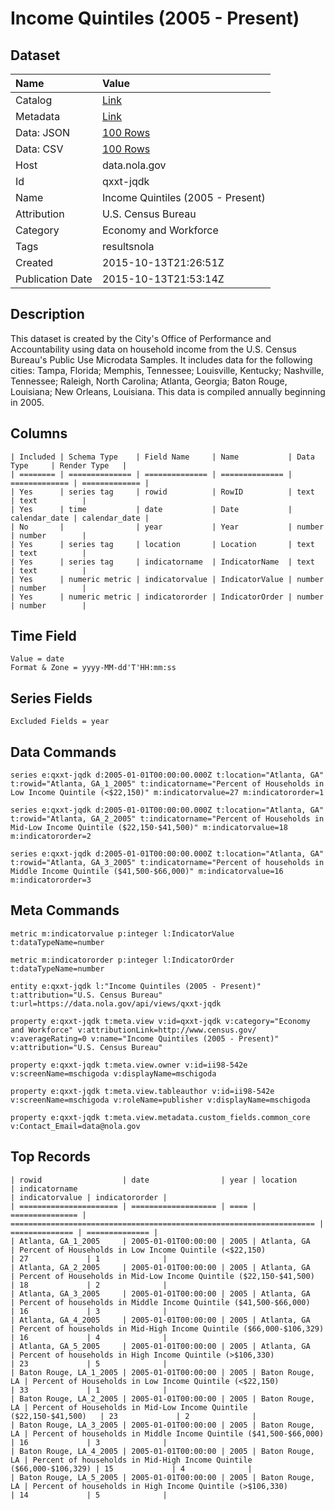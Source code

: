 # Income Quintiles (2005 - Present)

## Dataset

| Name | Value |
| :--- | :---- |
| Catalog | [Link](https://catalog.data.gov/dataset/income-quintiles-2005-present-bedc1) |
| Metadata | [Link](https://data.nola.gov/api/views/qxxt-jqdk) |
| Data: JSON | [100 Rows](https://data.nola.gov/api/views/qxxt-jqdk/rows.json?max_rows=100) |
| Data: CSV | [100 Rows](https://data.nola.gov/api/views/qxxt-jqdk/rows.csv?max_rows=100) |
| Host | data.nola.gov |
| Id | qxxt-jqdk |
| Name | Income Quintiles (2005 - Present) |
| Attribution | U.S. Census Bureau |
| Category | Economy and Workforce |
| Tags | resultsnola |
| Created | 2015-10-13T21:26:51Z |
| Publication Date | 2015-10-13T21:53:14Z |

## Description

This dataset is created by the City's Office of Performance and Accountability using data on household income from the U.S. Census Bureau's Public Use Microdata Samples. It includes data for the following cities: Tampa, Florida; Memphis, Tennessee; Louisville, Kentucky; Nashville, Tennessee; Raleigh, North Carolina; Atlanta, Georgia; Baton Rouge, Louisiana; New Orleans, Louisiana. This data is compiled annually beginning in 2005.

## Columns

```ls
| Included | Schema Type    | Field Name     | Name           | Data Type     | Render Type   |
| ======== | ============== | ============== | ============== | ============= | ============= |
| Yes      | series tag     | rowid          | RowID          | text          | text          |
| Yes      | time           | date           | Date           | calendar_date | calendar_date |
| No       |                | year           | Year           | number        | number        |
| Yes      | series tag     | location       | Location       | text          | text          |
| Yes      | series tag     | indicatorname  | IndicatorName  | text          | text          |
| Yes      | numeric metric | indicatorvalue | IndicatorValue | number        | number        |
| Yes      | numeric metric | indicatororder | IndicatorOrder | number        | number        |
```

## Time Field

```ls
Value = date
Format & Zone = yyyy-MM-dd'T'HH:mm:ss
```

## Series Fields

```ls
Excluded Fields = year
```

## Data Commands

```ls
series e:qxxt-jqdk d:2005-01-01T00:00:00.000Z t:location="Atlanta, GA" t:rowid="Atlanta, GA_1_2005" t:indicatorname="Percent of Households in Low Income Quintile (<$22,150)" m:indicatorvalue=27 m:indicatororder=1

series e:qxxt-jqdk d:2005-01-01T00:00:00.000Z t:location="Atlanta, GA" t:rowid="Atlanta, GA_2_2005" t:indicatorname="Percent of Households in Mid-Low Income Quintile ($22,150-$41,500)" m:indicatorvalue=18 m:indicatororder=2

series e:qxxt-jqdk d:2005-01-01T00:00:00.000Z t:location="Atlanta, GA" t:rowid="Atlanta, GA_3_2005" t:indicatorname="Percent of households in Middle Income Quintile ($41,500-$66,000)" m:indicatorvalue=16 m:indicatororder=3
```

## Meta Commands

```ls
metric m:indicatorvalue p:integer l:IndicatorValue t:dataTypeName=number

metric m:indicatororder p:integer l:IndicatorOrder t:dataTypeName=number

entity e:qxxt-jqdk l:"Income Quintiles (2005 - Present)" t:attribution="U.S. Census Bureau" t:url=https://data.nola.gov/api/views/qxxt-jqdk

property e:qxxt-jqdk t:meta.view v:id=qxxt-jqdk v:category="Economy and Workforce" v:attributionLink=http://www.census.gov/ v:averageRating=0 v:name="Income Quintiles (2005 - Present)" v:attribution="U.S. Census Bureau"

property e:qxxt-jqdk t:meta.view.owner v:id=ii98-542e v:screenName=mschigoda v:displayName=mschigoda

property e:qxxt-jqdk t:meta.view.tableauthor v:id=ii98-542e v:screenName=mschigoda v:roleName=publisher v:displayName=mschigoda

property e:qxxt-jqdk t:meta.view.metadata.custom_fields.common_core v:Contact_Email=data@nola.gov
```

## Top Records

```ls
| rowid                  | date                | year | location        | indicatorname                                                        | indicatorvalue | indicatororder | 
| ====================== | =================== | ==== | =============== | ==================================================================== | ============== | ============== | 
| Atlanta, GA_1_2005     | 2005-01-01T00:00:00 | 2005 | Atlanta, GA     | Percent of Households in Low Income Quintile (<$22,150)              | 27             | 1              | 
| Atlanta, GA_2_2005     | 2005-01-01T00:00:00 | 2005 | Atlanta, GA     | Percent of Households in Mid-Low Income Quintile ($22,150-$41,500)   | 18             | 2              | 
| Atlanta, GA_3_2005     | 2005-01-01T00:00:00 | 2005 | Atlanta, GA     | Percent of households in Middle Income Quintile ($41,500-$66,000)    | 16             | 3              | 
| Atlanta, GA_4_2005     | 2005-01-01T00:00:00 | 2005 | Atlanta, GA     | Percent of households in Mid-High Income Quintile ($66,000-$106,329) | 16             | 4              | 
| Atlanta, GA_5_2005     | 2005-01-01T00:00:00 | 2005 | Atlanta, GA     | Percent of households in High Income Quintile (>$106,330)            | 23             | 5              | 
| Baton Rouge, LA_1_2005 | 2005-01-01T00:00:00 | 2005 | Baton Rouge, LA | Percent of Households in Low Income Quintile (<$22,150)              | 33             | 1              | 
| Baton Rouge, LA_2_2005 | 2005-01-01T00:00:00 | 2005 | Baton Rouge, LA | Percent of Households in Mid-Low Income Quintile ($22,150-$41,500)   | 23             | 2              | 
| Baton Rouge, LA_3_2005 | 2005-01-01T00:00:00 | 2005 | Baton Rouge, LA | Percent of households in Middle Income Quintile ($41,500-$66,000)    | 16             | 3              | 
| Baton Rouge, LA_4_2005 | 2005-01-01T00:00:00 | 2005 | Baton Rouge, LA | Percent of households in Mid-High Income Quintile ($66,000-$106,329) | 15             | 4              | 
| Baton Rouge, LA_5_2005 | 2005-01-01T00:00:00 | 2005 | Baton Rouge, LA | Percent of households in High Income Quintile (>$106,330)            | 14             | 5              | 
```